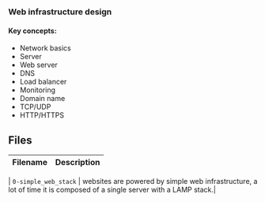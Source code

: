 ### Web infrastructure design

#### Key concepts:

-   Network basics
-   Server
-   Web server
-   DNS
-   Load balancer
-   Monitoring
-   Domain name
-   TCP/UDP
-   HTTP/HTTPS

  



## Files
| Filename | Description |
| -------- | ----------- |

| `0-simple_web_stack` | websites are powered by simple web infrastructure, a lot of time it is composed of a single server with a LAMP stack.|



